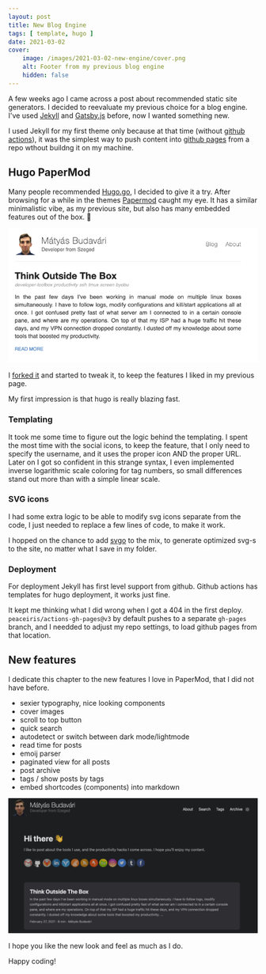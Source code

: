 ```yaml
---
layout: post
title: New Blog Engine
tags: [ template, hugo ]
date: 2021-03-02
cover:
    image: /images/2021-03-02-new-engine/cover.png
    alt: Footer from my previous blog engine
    hidden: false
---
```


A few weeks ago I came across a post about recommended static site generators.
I decided to reevaluate my previous choice for a blog engine.
I've used [Jekyll](https://jekyllrb.com/) and
[Gatsby.js](https://www.gatsbyjs.com/) before, now I wanted something new.

<!--more-->

I used Jekyll for my first theme only because at that time
(without [github actions](https://github.com/features/actions)),
it was the simplest way to push content into
[github pages](https://pages.github.com/)
from a repo wthout buildng it on my machine.

## Hugo PaperMod

Many people recommended [Hugo.go](https://gohugo.io/), I decided to give it a try.
After browsing for a while in the themes [Papermod](https://themes.gohugo.io/hugo-papermod/)
caught my eye. It has a similar minimalistic vibe, as my previous site,
but also has many embedded features out of the box. :tada:

![Previous header](/images/2021-03-02-new-engine/header.png)

I [forked it](https://github.com/budavariam/hugo-PaperMod/tree/budavariam)
and started to tweak it, to keep the features I liked in my previous page.

My first impression is that hugo is really blazing fast.

### Templating

It took me some time to figure out the logic behind the templating.
I spent the most time with the social icons, to keep the feature,
that I only need to specify the username, and it uses the proper icon AND the proper URL.
Later on I got so confident in this strange syntax,
I even implemented inverse logarithmic scale coloring for tag numbers,
so small differences stand out more than with a simple linear scale.

### SVG icons

I had some extra logic to be able to modify svg icons separate from the code,
I just needed to replace a few lines of code, to make it work.

I hopped on the chance to add [svgo](https://www.npmjs.com/package/svgo) to the mix,
to generate optimized svg-s to the site, no matter what I save in my folder.

### Deployment

For deployment Jekyll has first level support from github.
Github actions has templates for hugo deployment, it works just fine.

It kept me thinking what I did wrong when I got a 404 in the first deploy.
`peaceiris/actions-gh-pages@v3` by default pushes to a separate `gh-pages` branch, and I needded to adjust my repo settings, to load github pages from that location.

## New features

I dedicate this chapter to the new features I love in PaperMod, that I did not have before.

- sexier typography, nice looking components
- cover images
- scroll to top button
- quick search
- autodetect or switch between dark mode/lightmode
- read time for posts
- emoij parser
- paginated view for all posts
- post archive
- tags / show posts by tags
- embed shortcodes (components) into markdown

![New look and feel in dark mode](/images/2021-03-02-new-engine/new-look.png)

I hope you like the new look and feel as much as I do.

Happy coding!
